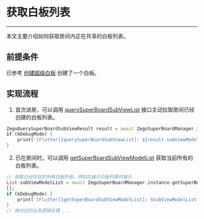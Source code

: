 # 获取白板列表

- - -

本文主要介绍如何获取房间内正在共享的白板列表。

## 前提条件

已参考 [创建超级白板](/super-board-flutter/quick-start/create-white-board) 创建了一个白板。

## 实现流程

1. 首次进房，可以调用 [querySuperBoardSubViewList](https://pub.dev/documentation/zego_superboard/latest/zego_superboard/ZegoSuperBoardManager/querySuperBoardSubViewList.html) 接口主动拉取房间已经创建的白板列表。

```dart
ZegoQuerySuperBoardSubViewResult result = await ZegoSuperBoardManager.instance.querySuperBoardSubViewList(); 
if (kDebugMode) { 
    print('[Flutter][querySuperBoardSubViewList]: ${result.subViewModelList}'); 
} 
```


2. 已在房间时，可以调用 [getSuperBoardSubViewModelList](https://pub.dev/documentation/zego_superboard/latest/zego_superboard/ZegoSuperBoardManager/getSuperBoardSubViewModelList.html) 获取当前所有的白板列表。

```dart
// 获取已经存在的所有白板列表。例如在展示白板列表时展示 
List subViewModelList = await ZegoSuperBoardManager.instance.getSuperBoardSubViewModelList() ?? 
[]; 
if (kDebugMode) { 
    print('[Flutter][getSuperBoardSubViewModelList]: $subViewModelList'); 
} 
// 做对应的业务逻辑处理 ... 
```
